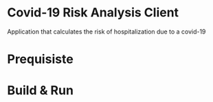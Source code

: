 # Covid-19 Risk Analysis Client
Application that calculates the risk of hospitalization due to a covid-19 

# Prequisiste
 
# Build & Run

